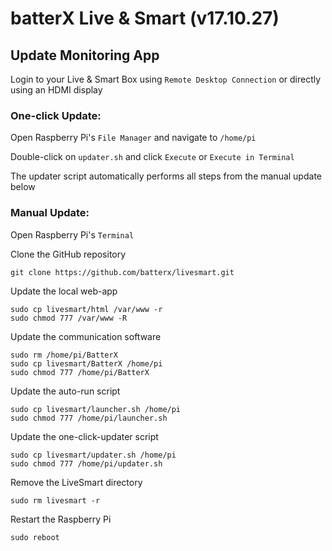 # batterX Live & Smart (v17.10.27)

## Update Monitoring App

Login to your Live & Smart Box using `Remote Desktop Connection` or directly using an HDMI display

### One-click Update:

Open Raspberry Pi's `File Manager` and navigate to `/home/pi`

Double-click on `updater.sh` and click `Execute` or `Execute in Terminal`

The updater script automatically performs all steps from the manual update below

### Manual Update:

Open Raspberry Pi's `Terminal`

Clone the GitHub repository
```
git clone https://github.com/batterx/livesmart.git
```

Update the local web-app
```
sudo cp livesmart/html /var/www -r
sudo chmod 777 /var/www -R
```

Update the communication software
```
sudo rm /home/pi/BatterX
sudo cp livesmart/BatterX /home/pi
sudo chmod 777 /home/pi/BatterX
```

Update the auto-run script
```
sudo cp livesmart/launcher.sh /home/pi
sudo chmod 777 /home/pi/launcher.sh
```

Update the one-click-updater script
```
sudo cp livesmart/updater.sh /home/pi
sudo chmod 777 /home/pi/updater.sh
```

Remove the LiveSmart directory
```
sudo rm livesmart -r
```

Restart the Raspberry Pi
```
sudo reboot
```
